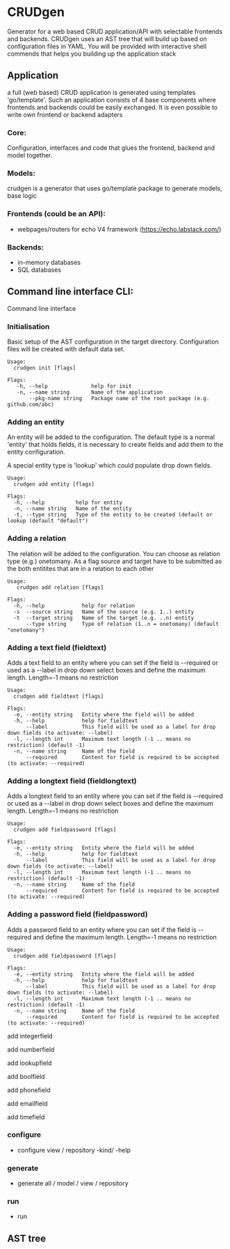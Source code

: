 # CRUDgen
Generator for a web based CRUD application/API with selectable frontends and backends. 
CRUDgen uses an AST tree that will build up based on configuration files in YAML. 
You will be provided with interactive shell commends that helps you building up the 
application stack

## Application
a full (web based) CRUD application is generated using templates 'go/template'.
Such an application consists of 4 base components where frontends and backends 
could be easily exchanged. It is even possible to write own frontend or backend adapters

### Core:
Configuration, interfaces and code that glues the frontend, backend and model together.

### Models:
crudgen is a generator that uses go/template package to generate models,
base logic 

### Frontends (could be an API):
* webpages/routers for echo V4 framework (https://echo.labstack.com/)

### Backends:
* in-memory databases
* SQL databases

## Command line interface CLI:
Command line interface

### Initialisation
Basic setup of the AST configuration in the target directory. 
Configuration files will be created with default data set.

    Usage:
      crudgen init [flags]

    Flags:
       -h, --help              help for init
       -n, --name string       Name of the application
           --pkg-name string   Package name of the root package (e.g. github.com/abc)

### Adding an entity
An entity will be added to the configuration. The default type is a
normal 'entity' that holds fields, it is necessary to create fields and add 
them to the entity configuration.

A special entity type is 'lookup' which could populate drop down fields.

    Usage:
      crudgen add entity [flags]

    Flags:
      -h, --help          help for entity
      -n, --name string   Name of the entity
      -t, --type string   Type of the entity to be created (default or lookup (default "default")

### Adding a relation
The relation will be added to the configuration. You can choose as 
relation type (e.g.) onetomany. As a flag source and target have to be submitted as 
the both entitites that are in a relation to each other

    Usage:
       crudgen add relation [flags]

    Flags:
      -h, --help            help for relation
      -s  --source string   Name of the source (e.g. 1..) entity
      -t  --target string   Name of the target (e.g. ..n) entity
          --type string     Type of relation (1..n = onetomany) (default "onetomany")

### Adding a text field (fieldtext)
Adds a text field to an entity where you can set if the field is --required 
or used as a --label in drop down select boxes and define the maximum length. 
Length=-1 means no restriction

    Usage:
      crudgen add fieldtext [flags]

    Flags:
      -e, --entity string   Entity where the field will be added
      -h, --help            help for fieldtext
          --label           This field will be used as a label for drop down fields (to activate: --label)
      -l, --length int      Maximum text length (-1 .. means no restriction) (default -1)
      -n, --name string     Name of the field
          --required        Content for field is required to be accepted (to activate: --required)

### Adding a longtext field (fieldlongtext)
Adds a longtext field to an entity where you can set if the field is --required 
or used as a --label in drop down select boxes and define the maximum length. 
Length=-1 means no restriction

    Usage:
      crudgen add fieldpassword [flags]

    Flags:
      -e, --entity string   Entity where the field will be added
      -h, --help            help for fieldtext
          --label           This field will be used as a label for drop down fields (to activate: --label)
      -l, --length int      Maximum text length (-1 .. means no restriction) (default -1)
      -n, --name string     Name of the field
          --required        Content for field is required to be accepted (to activate: --required)

### Adding a password field (fieldpassword)
Adds a password field to an entity where you can set if the field is --required 
and define the maximum length. Length=-1 means no restriction

    Usage:
      crudgen add fieldpassword [flags]

    Flags:
      -e, --entity string   Entity where the field will be added
      -h, --help            help for fieldtext
          --label           This field will be used as a label for drop down fields (to activate: --label)
      -l, --length int      Maximum text length (-1 .. means no restriction) (default -1)
      -n, --name string     Name of the field
          --required        Content for field is required to be accepted (to activate: --required)

add integerfield

add numberfield

add lookupfield

add boolfield

add phonefield

add emailfield

add timefield


### configure
- configure view / repository -kind/ -help

### generate
- generate all / model / view / repository

### run
- run

## AST tree
